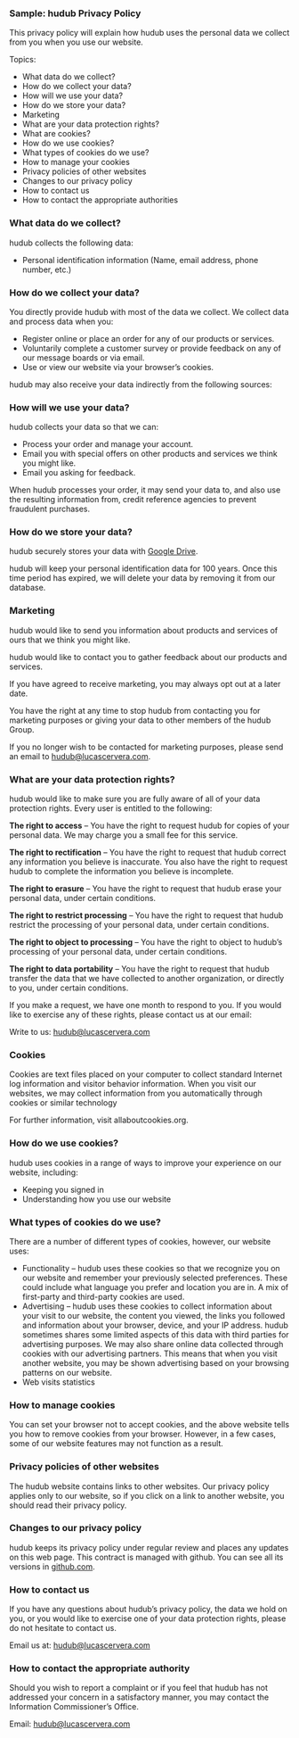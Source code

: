 ### Sample: hudub Privacy Policy

This privacy policy will explain how hudub uses the personal data we collect from you when you use our website.

Topics:

*   What data do we collect?
*   How do we collect your data?
*   How will we use your data?
*   How do we store your data?
*   Marketing
*   What are your data protection rights?
*   What are cookies?
*   How do we use cookies?
*   What types of cookies do we use?
*   How to manage your cookies
*   Privacy policies of other websites
*   Changes to our privacy policy
*   How to contact us
*   How to contact the appropriate authorities

### What data do we collect?

hudub collects the following data:

*   Personal identification information (Name, email address, phone number, etc.)

### How do we collect your data?

You directly provide hudub with most of the data we collect. We collect data and process data when you:

*   Register online or place an order for any of our products or services.
*   Voluntarily complete a customer survey or provide feedback on any of our message boards or via email.
*   Use or view our website via your browser’s cookies.

hudub may also receive your data indirectly from the following sources:

### How will we use your data?

hudub collects your data so that we can:

*   Process your order and manage your account.
*   Email you with special offers on other products and services we think you might like.
*   Email you asking for feedback.

When hudub processes your order, it may send your data to, and also use the resulting information from, credit reference agencies to prevent fraudulent purchases.

### How do we store your data?

hudub securely stores your data with [Google Drive](https://drive.google.com).

hudub will keep your personal identification data for 100 years. Once this time period has expired, we will delete your data by removing it from our database.

### Marketing

hudub would like to send you information about products and services of ours that we think you might like.

hudub would like to contact you to gather feedback about our products and services.

If you have agreed to receive marketing, you may always opt out at a later date.

You have the right at any time to stop hudub from contacting you for marketing purposes or giving your data to other members of the hudub Group.

If you no longer wish to be contacted for marketing purposes, please send an email to hudub@lucascervera.com.

### What are your data protection rights?

hudub would like to make sure you are fully aware of all of your data protection rights. Every user is entitled to the following:

**The right to access** – You have the right to request hudub for copies of your personal data. We may charge you a small fee for this service.

**The right to rectification** – You have the right to request that hudub correct any information you believe is inaccurate. You also have the right to request hudub to complete the information you believe is incomplete.

**The right to erasure** – You have the right to request that hudub erase your personal data, under certain conditions.

**The right to restrict processing** – You have the right to request that hudub restrict the processing of your personal data, under certain conditions.

**The right to object to processing** – You have the right to object to hudub’s processing of your personal data, under certain conditions.

**The right to data portability** – You have the right to request that hudub transfer the data that we have collected to another organization, or directly to you, under certain conditions.

If you make a request, we have one month to respond to you. If you would like to exercise any of these rights, please contact us at our email:

Write to us: hudub@lucascervera.com

### Cookies

Cookies are text files placed on your computer to collect standard Internet log information and visitor behavior information. When you visit our websites, we may collect information from you automatically through cookies or similar technology

For further information, visit allaboutcookies.org.

### How do we use cookies?

hudub uses cookies in a range of ways to improve your experience on our website, including:

*   Keeping you signed in
*   Understanding how you use our website

### What types of cookies do we use?

There are a number of different types of cookies, however, our website uses:

*   Functionality – hudub uses these cookies so that we recognize you on our website and remember your previously selected preferences. These could include what language you prefer and location you are in. A mix of first-party and third-party cookies are used.
*   Advertising – hudub uses these cookies to collect information about your visit to our website, the content you viewed, the links you followed and information about your browser, device, and your IP address. hudub sometimes shares some limited aspects of this data with third parties for advertising purposes. We may also share online data collected through cookies with our advertising partners. This means that when you visit another website, you may be shown advertising based on your browsing patterns on our website.
*   Web visits statistics

### How to manage cookies

You can set your browser not to accept cookies, and the above website tells you how to remove cookies from your browser. However, in a few cases, some of our website features may not function as a result.

### Privacy policies of other websites

The hudub website contains links to other websites. Our privacy policy applies only to our website, so if you click on a link to another website, you should read their privacy policy.

### Changes to our privacy policy

hudub keeps its privacy policy under regular review and places any updates on this web page. This contract is managed with github. You can see all its versions in [github.com](https://github.com/hudub-com/hudub-privacy-policy).

### How to contact us

If you have any questions about hudub’s privacy policy, the data we hold on you, or you would like to exercise one of your data protection rights, please do not hesitate to contact us.

Email us at: hudub@lucascervera.com

### How to contact the appropriate authority

Should you wish to report a complaint or if you feel that hudub has not addressed your concern in a satisfactory manner, you may contact the Information Commissioner’s Office.

Email: hudub@lucascervera.com
